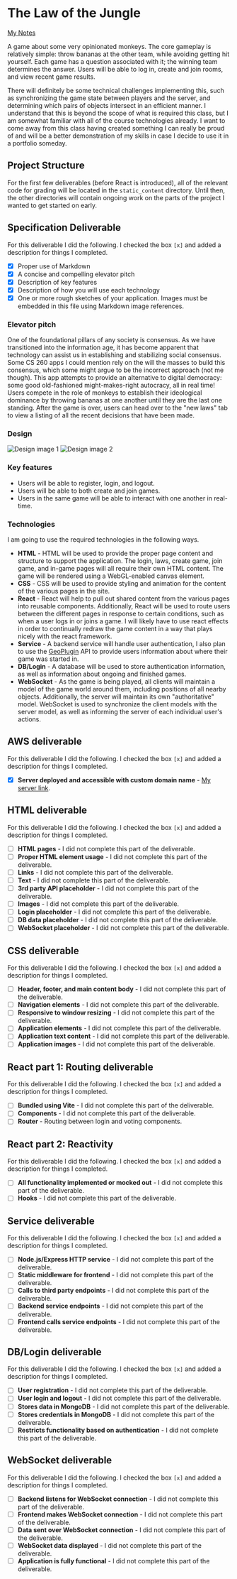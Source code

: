 # The Law of the Jungle

[My Notes](notes.md)

A game about some very opinionated monkeys.
The core gameplay is relatively simple: throw bananas at the other team, while avoiding getting hit yourself.
Each game has a question associated with it; the winning team determines the answer.
Users will be able to log in, create and join rooms, and view recent game results.

There will definitely be some technical challenges implementing this, such as synchronizing the game state between players and
the server, and determining which pairs of objects intersect in an efficient manner.
I understand that this is beyond the scope of what is required this class,
but I am somewhat familiar with all of the course technologies already.
I want to come away from this class having created something I can really be proud of
and will be a better demonstration of my skills in case I decide to use it in a portfolio someday.

## Project Structure

For the first few deliverables (before React is introduced), all of the relevant code for grading will be located in the `static_content` directory.
Until then, the other directories will contain ongoing work on the parts of the project I wanted to get started on early.

## Specification Deliverable

For this deliverable I did the following. I checked the box `[x]` and added a description for things I completed.

- [x] Proper use of Markdown
- [x] A concise and compelling elevator pitch
- [x] Description of key features
- [x] Description of how you will use each technology
- [x] One or more rough sketches of your application. Images must be embedded in this file using Markdown image references.

### Elevator pitch

One of the foundational pillars of any society is consensus. As we have transitioned into the information age,
it has become apparent that technology can assist us in establishing and stabilizing social consensus.
Some CS 260 apps I could mention rely on the will the masses to build this consensus, which some might argue to be the incorrect approach (not me though).
This app attempts to provide an alternative to digital democracy: some good old-fashioned might-makes-right autocracy, all in real time!
Users compete in the role of monkeys to establish their ideological dominance by throwing bananas at one another until they are the last one standing.
After the game is over, users can head over to the "new laws" tab to view a listing of all the recent decisions that have been made.

### Design

![Design image 1](design1.jpg)
![Design image 2](design2.jpg)

### Key features

- Users will be able to register, login, and logout.
- Users will be able to both create and join games.
- Users in the same game will be able to interact with one another in real-time.

### Technologies

I am going to use the required technologies in the following ways.

- **HTML** - HTML will be used to provide the proper page content and structure to support the application.
             The login, laws, create game, join game, and in-game pages will all require their own HTML content.
             The game will be rendered using a WebGL-enabled canvas element.
- **CSS** - CSS will be used to provide styling and animation for the content of the various pages in the site.
- **React** - React will help to pull out shared content from the various pages into reusable components.
              Additionally, React will be used to route users between the different pages
              in response to certain conditions, such as when a user logs in or joins a game.
              I will likely have to use react effects in order to continually redraw the game content
              in a way that plays nicely with the react framework.
- **Service** - A backend service will handle user authentication, 
                I also plan to use the [GeoPlugin](https://www.geoplugin.net) API to provide users 
                information about where their game was started in.
- **DB/Login** - A database will be used to store authentication information, as well as information about ongoing and finished games.
- **WebSocket** - As the game is being played, all clients will maintain a model of the game world around them, including positions of all nearby objects.
                  Additionally, the server will maintain its own "authoritative" model. WebSocket is used to synchronize the client models with the server model,
                  as well as informing the server of each individual user's actions.

## AWS deliverable

For this deliverable I did the following. I checked the box `[x]` and added a description for things I completed.

- [x] **Server deployed and accessible with custom domain name** - [My server link](https://startup.pizzasco.lol).

## HTML deliverable

For this deliverable I did the following. I checked the box `[x]` and added a description for things I completed.

- [ ] **HTML pages** - I did not complete this part of the deliverable.
- [ ] **Proper HTML element usage** - I did not complete this part of the deliverable.
- [ ] **Links** - I did not complete this part of the deliverable.
- [ ] **Text** - I did not complete this part of the deliverable.
- [ ] **3rd party API placeholder** - I did not complete this part of the deliverable.
- [ ] **Images** - I did not complete this part of the deliverable.
- [ ] **Login placeholder** - I did not complete this part of the deliverable.
- [ ] **DB data placeholder** - I did not complete this part of the deliverable.
- [ ] **WebSocket placeholder** - I did not complete this part of the deliverable.

## CSS deliverable

For this deliverable I did the following. I checked the box `[x]` and added a description for things I completed.

- [ ] **Header, footer, and main content body** - I did not complete this part of the deliverable.
- [ ] **Navigation elements** - I did not complete this part of the deliverable.
- [ ] **Responsive to window resizing** - I did not complete this part of the deliverable.
- [ ] **Application elements** - I did not complete this part of the deliverable.
- [ ] **Application text content** - I did not complete this part of the deliverable.
- [ ] **Application images** - I did not complete this part of the deliverable.

## React part 1: Routing deliverable

For this deliverable I did the following. I checked the box `[x]` and added a description for things I completed.

- [ ] **Bundled using Vite** - I did not complete this part of the deliverable.
- [ ] **Components** - I did not complete this part of the deliverable.
- [ ] **Router** - Routing between login and voting components.

## React part 2: Reactivity

For this deliverable I did the following. I checked the box `[x]` and added a description for things I completed.

- [ ] **All functionality implemented or mocked out** - I did not complete this part of the deliverable.
- [ ] **Hooks** - I did not complete this part of the deliverable.

## Service deliverable

For this deliverable I did the following. I checked the box `[x]` and added a description for things I completed.

- [ ] **Node.js/Express HTTP service** - I did not complete this part of the deliverable.
- [ ] **Static middleware for frontend** - I did not complete this part of the deliverable.
- [ ] **Calls to third party endpoints** - I did not complete this part of the deliverable.
- [ ] **Backend service endpoints** - I did not complete this part of the deliverable.
- [ ] **Frontend calls service endpoints** - I did not complete this part of the deliverable.

## DB/Login deliverable

For this deliverable I did the following. I checked the box `[x]` and added a description for things I completed.

- [ ] **User registration** - I did not complete this part of the deliverable.
- [ ] **User login and logout** - I did not complete this part of the deliverable.
- [ ] **Stores data in MongoDB** - I did not complete this part of the deliverable.
- [ ] **Stores credentials in MongoDB** - I did not complete this part of the deliverable.
- [ ] **Restricts functionality based on authentication** - I did not complete this part of the deliverable.

## WebSocket deliverable

For this deliverable I did the following. I checked the box `[x]` and added a description for things I completed.

- [ ] **Backend listens for WebSocket connection** - I did not complete this part of the deliverable.
- [ ] **Frontend makes WebSocket connection** - I did not complete this part of the deliverable.
- [ ] **Data sent over WebSocket connection** - I did not complete this part of the deliverable.
- [ ] **WebSocket data displayed** - I did not complete this part of the deliverable.
- [ ] **Application is fully functional** - I did not complete this part of the deliverable.
